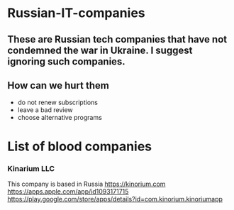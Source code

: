 # Russian-IT-companies

## These are Russian tech companies that have not condemned the war in Ukraine. I suggest ignoring such companies.

## How can we hurt them
- do not renew subscriptions
- leave a bad review
- choose alternative programs 


# List of blood companies

### Kinarium LLC
This company is based in Russia 
https://kinorium.com  
https://apps.apple.com/app/id1093171715   
https://play.google.com/store/apps/details?id=com.kinorium.kinoriumapp 
